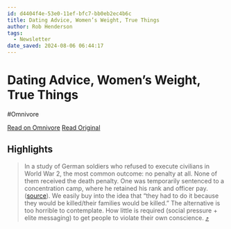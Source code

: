 ```yaml
---
id: d4404f4e-53e0-11ef-bfc7-bb0eb2ec4b6c
title: Dating Advice, Women’s Weight, True Things
author: Rob Henderson
tags:
  - Newsletter
date_saved: 2024-08-06 06:44:17
---
```


# Dating Advice, Women’s Weight, True Things
#Omnivore

[Read on Omnivore](https://omnivore.app/me/dating-advice-women-s-weight-true-things-191274a27ae)
[Read Original](https://www.robkhenderson.com/p/dating-advice-womens-weight-true)

## Highlights

> In a study of German soldiers who refused to execute civilians in World War 2, the most common outcome: no penalty at all. None of them received the death penalty. One was temporarily sentenced to a concentration camp, where he retained his rank and officer pay. ([source](https://substack.com/redirect/981cd3d2-f40a-4e0b-8aa8-6446ad7f0526?j=eyJ1IjoiMmRhb2g5In0.wNQVXQHZPXVUS1Y9mudnycQLeZdn6NlNz8QmOlkqvQQ)). We easily buy into the idea that “they had to do it because they would be killed/their families would be killed.” The alternative is too horrible to contemplate. How little is required (social pressure + elite messaging) to get people to violate their own conscience. [⤴️](https://omnivore.app/me/dating-advice-women-s-weight-true-things-191274a27ae#aecda346-c99d-4241-b57d-05d76df5e414) 

